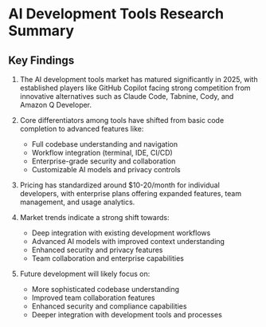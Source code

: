 # AI Development Tools Research Summary

## Key Findings

1. The AI development tools market has matured significantly in 2025, with established players like GitHub Copilot facing strong competition from innovative alternatives such as Claude Code, Tabnine, Cody, and Amazon Q Developer.

2. Core differentiators among tools have shifted from basic code completion to advanced features like:
   - Full codebase understanding and navigation
   - Workflow integration (terminal, IDE, CI/CD)
   - Enterprise-grade security and collaboration
   - Customizable AI models and privacy controls

3. Pricing has standardized around $10-20/month for individual developers, with enterprise plans offering expanded features, team management, and usage analytics.

4. Market trends indicate a strong shift towards:
   - Deep integration with existing development workflows
   - Advanced AI models with improved context understanding
   - Enhanced security and privacy features
   - Team collaboration and enterprise capabilities

5. Future development will likely focus on:
   - More sophisticated codebase understanding
   - Improved team collaboration features
   - Enhanced security and compliance capabilities
   - Deeper integration with development tools and processes